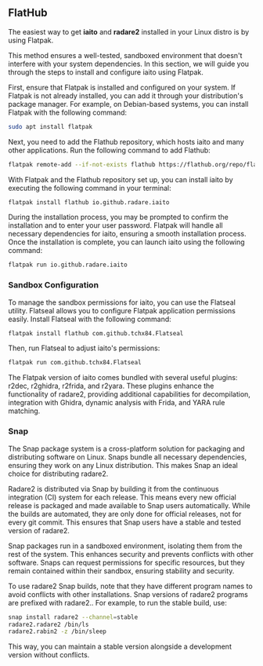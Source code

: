 ## FlatHub

The easiest way to get **iaito** and **radare2** installed in your Linux distro is by using Flatpak.

This method ensures a well-tested, sandboxed environment that doesn't interfere with your system dependencies. In this section, we will guide you through the steps to install and configure iaito using Flatpak.

First, ensure that Flatpak is installed and configured on your system. If Flatpak is not already installed, you can add it through your distribution's package manager. For example, on Debian-based systems, you can install Flatpak with the following command:

```sh
sudo apt install flatpak
```

Next, you need to add the Flathub repository, which hosts iaito and many other applications. Run the following command to add Flathub:

```sh
flatpak remote-add --if-not-exists flathub https://flathub.org/repo/flathub.flatpakrepo
```

With Flatpak and the Flathub repository set up, you can install iaito by executing the following command in your terminal:

```sh
flatpak install flathub io.github.radare.iaito
```

During the installation process, you may be prompted to confirm the installation and to enter your user password. Flatpak will handle all necessary dependencies for iaito, ensuring a smooth installation process. Once the installation is complete, you can launch iaito using the following command:

```sh
flatpak run io.github.radare.iaito
```

### Sandbox Configuration

To manage the sandbox permissions for iaito, you can use the Flatseal utility. Flatseal allows you to configure Flatpak application permissions easily. Install Flatseal with the following command:

```sh
flatpak install flathub com.github.tchx84.Flatseal
```

Then, run Flatseal to adjust iaito's permissions:

```sh
flatpak run com.github.tchx84.Flatseal
```

The Flatpak version of iaito comes bundled with several useful plugins: r2dec, r2ghidra, r2frida, and r2yara. These plugins enhance the functionality of radare2, providing additional capabilities for decompilation, integration with Ghidra, dynamic analysis with Frida, and YARA rule matching.

### Snap

The Snap package system is a cross-platform solution for packaging and distributing software on Linux. Snaps bundle all necessary dependencies, ensuring they work on any Linux distribution. This makes Snap an ideal choice for distributing radare2.

Radare2 is distributed via Snap by building it from the continuous integration (CI) system for each release. This means every new official release is packaged and made available to Snap users automatically. While the builds are automated, they are only done for official releases, not for every git commit. This ensures that Snap users have a stable and tested version of radare2.

Snap packages run in a sandboxed environment, isolating them from the rest of the system. This enhances security and prevents conflicts with other software. Snaps can request permissions for specific resources, but they remain contained within their sandbox, ensuring stability and security.

To use radare2 Snap builds, note that they have different program names to avoid conflicts with other installations. Snap versions of radare2 programs are prefixed with radare2.. For example, to run the stable build, use:

```sh
snap install radare2 --channel=stable
radare2.radare2 /bin/ls
radare2.rabin2 -z /bin/sleep
```

This way, you can maintain a stable version alongside a development version without conflicts.
